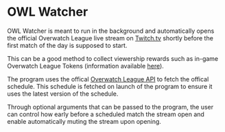 # OWL Watcher

OWL Watcher is meant to run in the background and automatically opens the official Overwatch League live stream on [Twitch.tv](https://twitch.tv) shortly before the first match of the day is supposed to start. 

This can be a good method to collect viewership rewards such as in-game Overwatch League Tokens (information available [here](https://overwatchleague.com/en-us/news/21497938/watch-overwatch-league-get-league-tokens)).

The program uses the offical [Overwatch League API](https://api.overwatchleague.com) to fetch the offical schedule. This schedule is fetched on launch of the program to ensure it uses the latest version of the schedule.

Through optional arguments that can be passed to the program, the user can control how early before a scheduled match the stream open and enable automatically muting the stream upon opening.